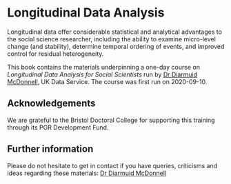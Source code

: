 # Longitudinal Data Analysis

Longitudinal data offer considerable statistical and analytical advantages to the social science researcher, including the ability to examine micro-level change (and stability), determine temporal ordering of events, and improved control for residual heterogeneity.

This book contains the materials underpinning a one-day course on *Longitudinal Data Analysis for Social Scientists* run by [Dr Diarmuid McDonnell](https://www.research.manchester.ac.uk/portal/diarmuid.mcdonnell.html), UK Data Service. The course was first run on 2020-09-10.

## Acknowledgements

We are grateful to the Bristol Doctoral College for supporting this training through its PGR Development Fund.

## Further information

Please do not hesitate to get in contact if you have queries, criticisms and ideas regarding these materials: [Dr Diarmuid McDonnell](mailto:diarmuid.mcdonnell@manchester.ac.uk)